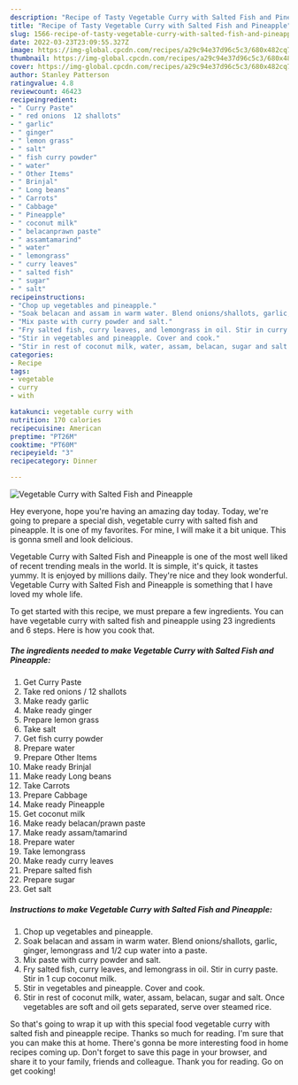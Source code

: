 ```yaml
---
description: "Recipe of Tasty Vegetable Curry with Salted Fish and Pineapple"
title: "Recipe of Tasty Vegetable Curry with Salted Fish and Pineapple"
slug: 1566-recipe-of-tasty-vegetable-curry-with-salted-fish-and-pineapple
date: 2022-03-23T23:09:55.327Z
image: https://img-global.cpcdn.com/recipes/a29c94e37d96c5c3/680x482cq70/vegetable-curry-with-salted-fish-and-pineapple-recipe-main-photo.jpg
thumbnail: https://img-global.cpcdn.com/recipes/a29c94e37d96c5c3/680x482cq70/vegetable-curry-with-salted-fish-and-pineapple-recipe-main-photo.jpg
cover: https://img-global.cpcdn.com/recipes/a29c94e37d96c5c3/680x482cq70/vegetable-curry-with-salted-fish-and-pineapple-recipe-main-photo.jpg
author: Stanley Patterson
ratingvalue: 4.8
reviewcount: 46423
recipeingredient:
- " Curry Paste"
- " red onions  12 shallots"
- " garlic"
- " ginger"
- " lemon grass"
- " salt"
- " fish curry powder"
- " water"
- " Other Items"
- " Brinjal"
- " Long beans"
- " Carrots"
- " Cabbage"
- " Pineapple"
- " coconut milk"
- " belacanprawn paste"
- " assamtamarind"
- " water"
- " lemongrass"
- " curry leaves"
- " salted fish"
- " sugar"
- " salt"
recipeinstructions:
- "Chop up vegetables and pineapple."
- "Soak belacan and assam in warm water. Blend onions/shallots, garlic, ginger, lemongrass and 1/2 cup water into a paste."
- "Mix paste with curry powder and salt."
- "Fry salted fish, curry leaves, and lemongrass in oil. Stir in curry paste. Stir in 1 cup coconut milk."
- "Stir in vegetables and pineapple. Cover and cook."
- "Stir in rest of coconut milk, water, assam, belacan, sugar and salt. Once vegetables are soft and oil gets separated, serve over steamed rice."
categories:
- Recipe
tags:
- vegetable
- curry
- with

katakunci: vegetable curry with 
nutrition: 170 calories
recipecuisine: American
preptime: "PT26M"
cooktime: "PT60M"
recipeyield: "3"
recipecategory: Dinner

---
```



![Vegetable Curry with Salted Fish and Pineapple](https://img-global.cpcdn.com/recipes/a29c94e37d96c5c3/680x482cq70/vegetable-curry-with-salted-fish-and-pineapple-recipe-main-photo.jpg)

Hey everyone, hope you're having an amazing day today. Today, we're going to prepare a special dish, vegetable curry with salted fish and pineapple. It is one of my favorites. For mine, I will make it a bit unique. This is gonna smell and look delicious.

Vegetable Curry with Salted Fish and Pineapple is one of the most well liked of recent trending meals in the world. It is simple, it's quick, it tastes yummy. It is enjoyed by millions daily. They're nice and they look wonderful. Vegetable Curry with Salted Fish and Pineapple is something that I have loved my whole life.




To get started with this recipe, we must prepare a few ingredients. You can have vegetable curry with salted fish and pineapple using 23 ingredients and 6 steps. Here is how you cook that.

<!--inarticleads1-->

##### The ingredients needed to make Vegetable Curry with Salted Fish and Pineapple:

1. Get  Curry Paste
1. Take  red onions / 12 shallots
1. Make ready  garlic
1. Make ready  ginger
1. Prepare  lemon grass
1. Take  salt
1. Get  fish curry powder
1. Prepare  water
1. Prepare  Other Items
1. Make ready  Brinjal
1. Make ready  Long beans
1. Take  Carrots
1. Prepare  Cabbage
1. Make ready  Pineapple
1. Get  coconut milk
1. Make ready  belacan/prawn paste
1. Make ready  assam/tamarind
1. Prepare  water
1. Take  lemongrass
1. Make ready  curry leaves
1. Prepare  salted fish
1. Prepare  sugar
1. Get  salt




<!--inarticleads2-->

##### Instructions to make Vegetable Curry with Salted Fish and Pineapple:

1. Chop up vegetables and pineapple.
1. Soak belacan and assam in warm water. Blend onions/shallots, garlic, ginger, lemongrass and 1/2 cup water into a paste.
1. Mix paste with curry powder and salt.
1. Fry salted fish, curry leaves, and lemongrass in oil. Stir in curry paste. Stir in 1 cup coconut milk.
1. Stir in vegetables and pineapple. Cover and cook.
1. Stir in rest of coconut milk, water, assam, belacan, sugar and salt. Once vegetables are soft and oil gets separated, serve over steamed rice.




So that's going to wrap it up with this special food vegetable curry with salted fish and pineapple recipe. Thanks so much for reading. I'm sure that you can make this at home. There's gonna be more interesting food in home recipes coming up. Don't forget to save this page in your browser, and share it to your family, friends and colleague. Thank you for reading. Go on get cooking!

